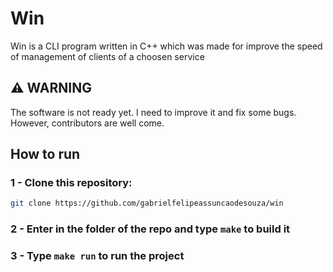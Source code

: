 # Win

Win is a CLI program written in C++ which was made for improve the speed of management of clients of a choosen service

## ⚠️ WARNING

The software is not ready yet. I need to improve it and fix some bugs. However, contributors are well come.

## How to run

### 1 - Clone this repository:
  ```bash
  git clone https://github.com/gabrielfelipeassuncaodesouza/win
  ```
### 2 - Enter in the folder of the repo and type `make` to build it

### 3 - Type `make run` to run the project
